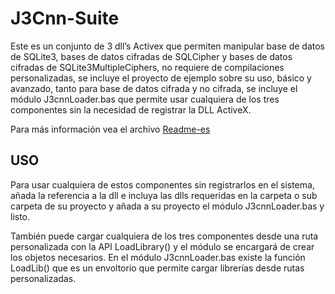 # J3Cnn-Suite
Este es un conjunto de 3 dll’s Activex que permiten manipular base de datos de SQLite3, bases de datos cifradas de SQLCipher y bases de datos cifradas de SQLite3MultipleCiphers, no requiere de compilaciones personalizadas, se incluye el proyecto de ejemplo sobre su uso, básico y avanzado, tanto para base de datos cifrada y no cifrada, se incluye el módulo J3cnnLoader.bas que permite usar cualquiera de los tres componentes sin la necesidad de registrar la DLL ActiveX.

Para más información vea el archivo [Readme-es](/readme-es.pdf)

## USO
Para usar cualquiera de estos componentes sin registrarlos en el sistema, añada la referencia a la dll e incluya las dlls requeridas en la carpeta o sub carpeta de su proyecto y añada a su proyecto el módulo J3cnnLoader.bas y listo.

También puede cargar cualquiera de los tres componentes desde una ruta personalizada con la API LoadLibrary() y el módulo se encargará de crear los objetos necesarios. En el módulo J3cnnLoader.bas existe la función LoadLib() que es un envoltorio que permite cargar librerías desde rutas personalizadas.


